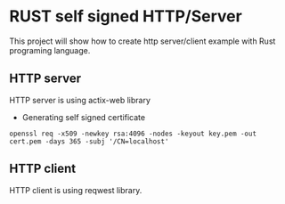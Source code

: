 # RUST self signed HTTP/Server

This project will show how to create http server/client example with Rust programing language.

## HTTP server

HTTP server is using actix-web library

- Generating self signed certificate

```
openssl req -x509 -newkey rsa:4096 -nodes -keyout key.pem -out cert.pem -days 365 -subj '/CN=localhost'
```

## HTTP client

HTTP client is using reqwest library.
